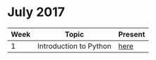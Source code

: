 # July 2017

| Week | Topic | Present |
|------|-------|---------|
|  1   | Introduction to Python | [here](https://gitpitch.com/iotinafrica/material?p=intro-to-python) |
